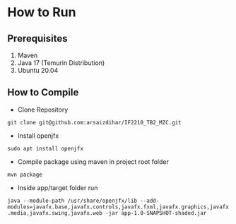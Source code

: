 # How to Run

## Prerequisites

1. Maven
2. Java 17 (Temurin Distribution)
3. Ubuntu 20.04

## How to Compile

- Clone Repository

`git clone git@github.com:arsaizdihar/IF2210_TB2_MZC.git`

- Install openjfx

`sudo apt install openjfx`

- Compile package using maven in project root folder

`mvn package`

- Inside app/target folder run

`java --module-path /usr/share/openjfx/lib --add-modules=javafx.base,javafx.controls,javafx.fxml,javafx.graphics,javafx.media,javafx.swing,javafx.web -jar app-1.0-SNAPSHOT-shaded.jar`